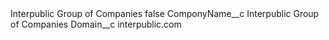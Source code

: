 <?xml version="1.0" encoding="UTF-8"?>
<CustomMetadata xmlns="http://soap.sforce.com/2006/04/metadata" xmlns:xsi="http://www.w3.org/2001/XMLSchema-instance" xmlns:xsd="http://www.w3.org/2001/XMLSchema">
    <label>Interpublic Group of Companies</label>
    <protected>false</protected>
    <values>
        <field>ComponyName__c</field>
        <value xsi:type="xsd:string">Interpublic Group of Companies</value>
    </values>
    <values>
        <field>Domain__c</field>
        <value xsi:type="xsd:string">interpublic.com</value>
    </values>
</CustomMetadata>
